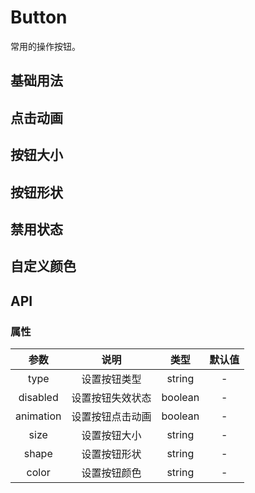 # Button

常用的操作按钮。

## 基础用法

<preview path="../../examples/Button/basic.vue" title="" description=""></preview>

## 点击动画

<preview path="../../examples/Button/animation.vue" title="" description=""></preview>

## 按钮大小

<preview path="../../examples/Button/size.vue" title="" description=""></preview>

## 按钮形状

<preview path="../../examples/Button/shape.vue" title="" description=""></preview>

## 禁用状态

<preview path="../../examples/Button/disable.vue" title="" description=""></preview>

## 自定义颜色

<preview path="../../examples/Button/color.vue" title="" description=""></preview>

## API

### 属性

|   参数   |       说明       |  类型   | 默认值 |
| :------: | :--------------: | :-----: | :----: |
|   type   |   设置按钮类型   | string  |   -    |
| disabled | 设置按钮失效状态 | boolean |   -    |
|animation|设置按钮点击动画|boolean|-|
|   size   |   设置按钮大小   | string  |   -    |
|  shape   |   设置按钮形状   | string  |   -    |
|  color   |   设置按钮颜色   | string  |   -    |
